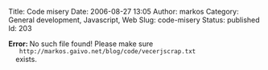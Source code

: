 Title: Code misery
Date: 2006-08-27 13:05
Author: markos
Category: General development, Javascript, Web
Slug: code-misery
Status: published
Id: 203

<div>
 <p>
  <strong>
   Error:
  </strong>
  No such file found! Please make sure
  <code>
   http://markos.gaivo.net/blog/code/vecerjscrap.txt
  </code>
  exists.
 </p>
</div>